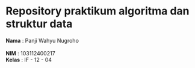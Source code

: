 # Repository praktikum algoritma dan struktur data

 **Nama**  : Panji Wahyu Nugroho  
 <br>
 **NIM**   : 103112400217 
 <br>
 **Kelas** : IF - 12 - 04
